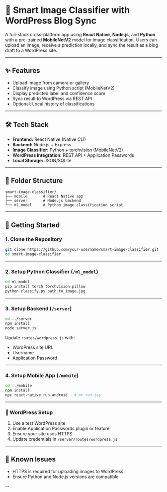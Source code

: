 # 📱 Smart Image Classifier with WordPress Blog Sync

A full-stack cross-platform app using **React Native**, **Node.js**, and **Python** with a pre-trained **MobileNetV2** model for image classification. Users can upload an image, receive a prediction locally, and sync the result as a blog draft to a WordPress site.

---

## ✨ Features

- Upload image from camera or gallery  
- Classify image using Python script (MobileNetV2)  
- Display predicted label and confidence score  
- Sync result to WordPress via REST API  
- Optional: Local history of classifications  

---

## 🛠 Tech Stack

- **Frontend:** React Native (Native CLI)  
- **Backend:** Node.js + Express  
- **Image Classifier:** Python + torchvision (MobileNetV2)  
- **WordPress Integration:** REST API + Application Passwords  
- **Local Storage:** JSON/SQLite  

---

## 📁 Folder Structure

```
smart-image-classifier/
├── mobile       # React Native app 
├── server       # Node.js backend 
└── ml_model     # Python image classification script
```

---

## 🚀 Getting Started

### 1. Clone the Repository

```bash
git clone https://github.com/your-username/smart-image-classifier.git
cd smart-image-classifier
```

---

### 2. Setup Python Classifier (`/ml_model`)

```bash
cd ml_model
pip install torch torchvision pillow
python classify.py path_to_image.jpg
```

---

### 3. Setup Backend (`/server`)

```bash
cd ../server
npm install
node server.js
```

Update `routes/wordpress.js` with:

- WordPress site URL  
- Username  
- Application Password  

---

### 4. Setup Mobile App (`/mobile`)

```bash
cd ../mobile
npm install
npx react-native run-android   # or run-ios
```

---

### 🔐 WordPress Setup

1. Use a test WordPress site  
2. Enable Application Passwords plugin or feature  
3. Ensure your site uses HTTPS  
4. Update credentials in `/server/routes/wordpress.js`

---

## 📌 Known Issues

- HTTPS is required for uploading images to WordPress  
- Ensure Python and Node.js versions are compatible  

--
